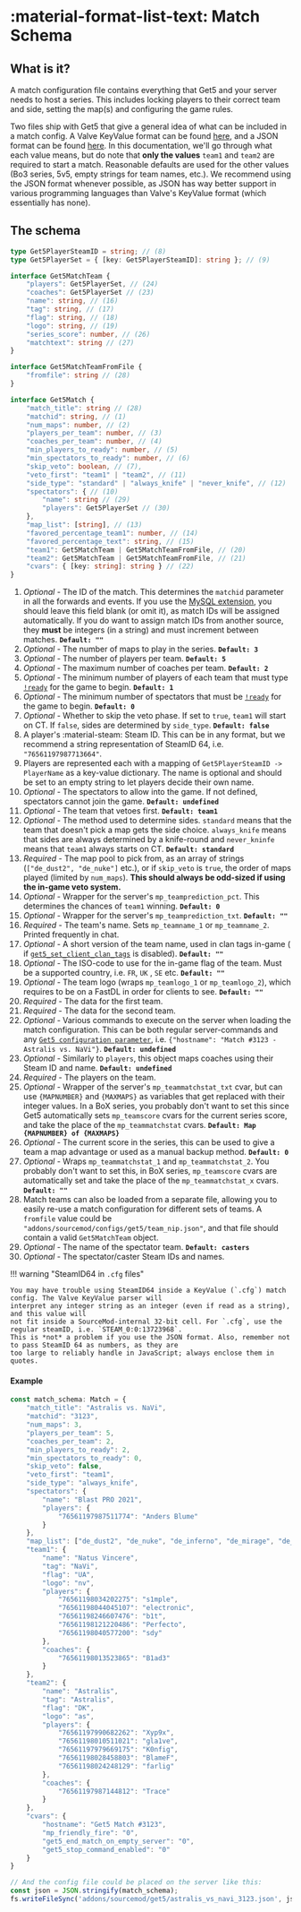 # :material-format-list-text: Match Schema

## What is it?

A match configuration file contains everything that Get5 and your server needs to host a series. This includes locking
players to their correct team and side, setting the map(s) and configuring the game rules.

Two files ship with Get5 that give a general idea of what can be included in a match config. A Valve KeyValue
format can be found [here](https://github.com/splewis/get5/blob/master/configs/get5/example_match.cfg), and a JSON
format can be found [here](https://github.com/splewis/get5/blob/master/configs/get5/example_match.json). In this
documentation, we'll go through what each value means, but do note that **only the values** `team1` and `team2` are
required to start a match. Reasonable defaults are used for the other values (Bo3 series,
5v5, empty strings for team names, etc.). We recommend using the JSON format whenever possible, as JSON has way
better support in various programming languages than Valve's KeyValue format (which essentially has none).

## The schema

```typescript title="TypeScript interface definition of a match configuration"
type Get5PlayerSteamID = string; // (8)
type Get5PlayerSet = { [key: Get5PlayerSteamID]: string }; // (9)

interface Get5MatchTeam {
    "players": Get5PlayerSet, // (24)
    "coaches": Get5PlayerSet // (23)
    "name": string, // (16)
    "tag": string, // (17)
    "flag": string, // (18)
    "logo": string, // (19)
    "series_score": number, // (26)
    "matchtext": string // (27)
}

interface Get5MatchTeamFromFile {
    "fromfile": string // (28)
}

interface Get5Match {
    "match_title": string // (28)
    "matchid": string, // (1)
    "num_maps": number, // (2)
    "players_per_team": number, // (3)
    "coaches_per_team": number, // (4)
    "min_players_to_ready": number, // (5)
    "min_spectators_to_ready": number, // (6)
    "skip_veto": boolean, // (7),
    "veto_first": "team1" | "team2", // (11)
    "side_type": "standard" | "always_knife" | "never_knife", // (12)
    "spectators": { // (10)
        "name": string // (29)
        "players": Get5PlayerSet // (30)
    },
    "map_list": [string], // (13)
    "favored_percentage_team1": number, // (14)
    "favored_percentage_text": string, // (15)
    "team1": Get5MatchTeam | Get5MatchTeamFromFile, // (20)
    "team2": Get5MatchTeam | Get5MatchTeamFromFile, // (21)
    "cvars": { [key: string]: string } // (22)
}
```

1. _Optional_ - The ID of the match. This determines the `matchid` parameter in all the forwards and events. If you use
the [MySQL extension](../stats_system/#mysql), you should leave this field blank (or omit it), as match IDs will be
assigned automatically. If you do want to assign match IDs from another source, they **must** be integers (in a string)
and must increment between matches. **`Default: ""`**
2. _Optional_ - The number of maps to play in the series. **`Default: 3`**
3. _Optional_ - The number of players per team. **`Default: 5`**
4. _Optional_ - The maximum number of coaches per team. **`Default: 2`**
5. _Optional_ - The minimum number of players of each team that must type [`!ready`](../commands/#ready) for the game to
   begin. **`Default: 1`**
6. _Optional_ - The minimum number of spectators that must be [`!ready`](../commands/#ready) for the game to begin.
   **`Default: 0`**
7. _Optional_ - Whether to skip the veto phase. If set to `true`, `team1` will start on CT. If `false`, sides are
   determined by `side_type`. **`Default: false`**
8. A player's :material-steam: Steam ID. This can be in any format, but we recommend a string representation of SteamID
   64, i.e. `"76561197987713664"`.
9. Players are represented each with a mapping of `Get5PlayerSteamID -> PlayerName` as a key-value dictionary. The name
   is optional and should be set to an empty string to let players decide their own name.
10. _Optional_ - The spectators to allow into the game. If not defined, spectators cannot join the
    game. **`Default: undefined`**
11. _Optional_ - The team that vetoes first. **`Default: team1`**
12. _Optional_ - The method used to determine sides. `standard` means that the team that doesn't pick a map gets the
    side choice. `always_knife` means that sides are always determined by a knife-round and `never_kninfe` means that
    `team1` always starts on CT. **`Default: standard`**
13. _Required_ - The map pool to pick from, as an array of strings (`["de_dust2", "de_nuke"]` etc.), or if `skip_veto`
    is `true`, the order of maps played (limited by `num_maps`). **This should always be odd-sized if using the in-game
    veto system.**
14. _Optional_ - Wrapper for the server's `mp_teamprediction_pct`. This determines the chances of `team1`
    winning. **`Default: 0`**
15. _Optional_ - Wrapper for the server's `mp_teamprediction_txt`. **`Default: ""`**
16. _Required_ - The team's name. Sets `mp_teamname_1` or `mp_teamname_2`. Printed frequently in chat.
17. _Optional_ - A short version of the team name, used in clan tags in-game (
    if [`get5_set_client_clan_tags`](../configuration#get5_set_client_clan_tags) is disabled). **`Default: ""`**
18. _Optional_ - The ISO-code to use for the in-game flag of the team. Must be a supported country, i.e. `FR`, `UK`
    , `SE` etc. **`Default: ""`**
19. _Optional_ - The team logo (wraps `mp_teamlogo_1` or `mp_teamlogo_2`), which requires to be on a FastDL in order for
    clients to see. **`Default: ""`**
20. _Required_ - The data for the first team.
21. _Required_ - The data for the second team.
22. _Optional_ - Various commands to execute on the server when loading the match configuration. This can be both
    regular server-commands and any [`Get5 configuration parameter`](configuration.md),
    i.e. `{"hostname": "Match #3123 - Astralis vs. NaVi"}`. **`Default: undefined`**
23. _Optional_ - Similarly to `players`, this object maps coaches using their Steam ID and
    name. **`Default: undefined`**
24. _Required_ - The players on the team.
25. _Optional_ - Wrapper of the server's `mp_teammatchstat_txt` cvar, but can use `{MAPNUMBER}` and `{MAXMAPS}` as
    variables that get replaced with their integer values. In a BoX series, you probably don't want to set this since
    Get5 automatically sets `mp_teamscore` cvars for the current series score, and take the place of
    the `mp_teammatchstat` cvars. **`Default: Map {MAPNUMBER} of {MAXMAPS}`**
26. _Optional_ - The current score in the series, this can be used to give a team a map advantage or used as a manual
    backup method. **`Default: 0`**
27. _Optional_ - Wraps `mp_teammatchstat_1` and `mp_teammatchstat_2`. You probably don't want to set this, in BoX
    series, `mp_teamscore` cvars are automatically set and take the place of the `mp_teammatchstat_x`
    cvars. **`Default: ""`**
28. Match teams can also be loaded from a separate file, allowing you to easily re-use a match configuration for
    different sets of teams.
    A `fromfile` value could be `"addons/sourcemod/configs/get5/team_nip.json"`, and that file should contain a valid
    `Get5MatchTeam` object.
29. _Optional_ - The name of the spectator team. **`Default: casters`**
30. _Optional_ - The spectator/caster Steam IDs and names.

!!! warning "SteamID64 in `.cfg` files"

    You may have trouble using SteamID64 inside a KeyValue (`.cfg`) match config. The Valve KeyValue parser will
    interpret any integer string as an integer (even if read as a string), and this value will
    not fit inside a SourceMod-internal 32-bit cell. For `.cfg`, use the regular steamID, i.e. `STEAM_0:0:13723968`.
    This is *not* a problem if you use the JSON format. Also, remember not to pass SteamID 64 as numbers, as they are
    too large to reliably handle in JavaScript; always enclose them in quotes.

#### Example

```typescript title="JSON example with Node.js"
const match_schema: Match = {
    "match_title": "Astralis vs. NaVi",
    "matchid": "3123",
    "num_maps": 3,
    "players_per_team": 5,
    "coaches_per_team": 2,
    "min_players_to_ready": 2,
    "min_spectators_to_ready": 0,
    "skip_veto": false,
    "veto_first": "team1",
    "side_type": "always_knife",
    "spectators": {
        "name": "Blast PRO 2021",
        "players": {
            "76561197987511774": "Anders Blume"
        }
    },
    "map_list": ["de_dust2", "de_nuke", "de_inferno", "de_mirage", "de_vertigo", "de_ancient", "de_overpass"],
    "team1": {
        "name": "Natus Vincere",
        "tag": "NaVi",
        "flag": "UA",
        "logo": "nv",
        "players": {
            "76561198034202275": "s1mple",
            "76561198044045107": "electronic",
            "76561198246607476": "b1t",
            "76561198121220486": "Perfecto",
            "76561198040577200": "sdy"
        },
        "coaches": {
            "76561198013523865": "B1ad3"
        }
    },
    "team2": {
        "name": "Astralis",
        "tag": "Astralis",
        "flag": "DK",
        "logo": "as",
        "players": {
            "76561197990682262": "Xyp9x",
            "76561198010511021": "gla1ve",
            "76561197979669175": "K0nfig",
            "76561198028458803": "BlameF",
            "76561198024248129": "farlig"
        },
        "coaches": {
            "76561197987144812": "Trace"
        }
    },
    "cvars": {
        "hostname": "Get5 Match #3123",
        "mp_friendly_fire": "0",
        "get5_end_match_on_empty_server": "0",
        "get5_stop_command_enabled": "0"
    }
}

// And the config file could be placed on the server like this:
const json = JSON.stringify(match_schema);
fs.writeFileSync('addons/sourcemod/get5/astralis_vs_navi_3123.json', json);
```
